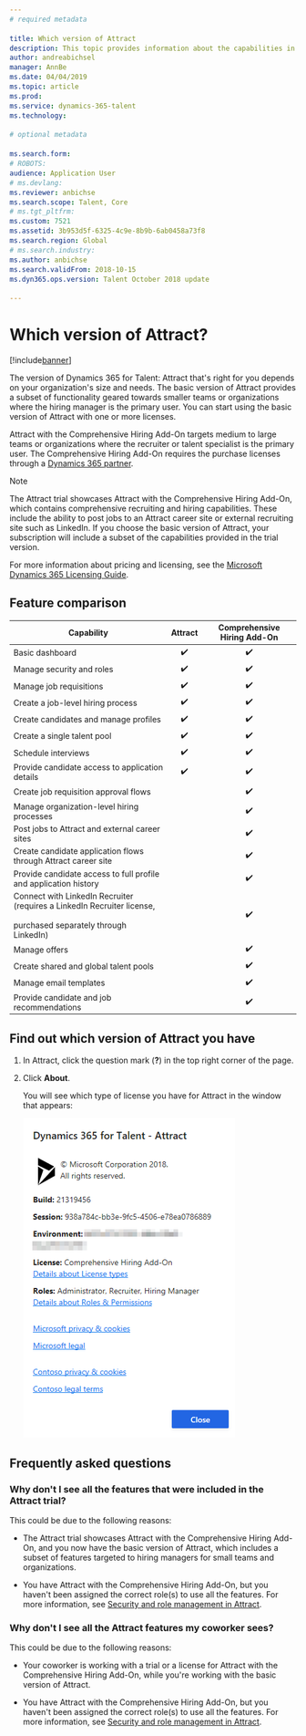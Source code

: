 ```yaml
---
# required metadata

title: Which version of Attract
description: This topic provides information about the capabilities in the different versions of Microsoft Dynamics 365 for Talent - Attract.
author: andreabichsel
manager: AnnBe
ms.date: 04/04/2019
ms.topic: article
ms.prod: 
ms.service: dynamics-365-talent
ms.technology: 

# optional metadata

ms.search.form: 
# ROBOTS: 
audience: Application User
# ms.devlang: 
ms.reviewer: anbichse
ms.search.scope: Talent, Core
# ms.tgt_pltfrm: 
ms.custom: 7521
ms.assetid: 3b953d5f-6325-4c9e-8b9b-6ab0458a73f8
ms.search.region: Global
# ms.search.industry: 
ms.author: anbichse
ms.search.validFrom: 2018-10-15
ms.dyn365.ops.version: Talent October 2018 update

---
```


# Which version of Attract?

[!include[banner](../includes/banner.md)]

The version of Dynamics 365 for Talent: Attract that's right for you depends on your organization's size and needs. The basic version of Attract provides a subset of functionality geared towards smaller teams or organizations where the hiring manager is the primary user. You can start using the basic version of Attract with one or more licenses.

Attract with the Comprehensive Hiring Add-On targets medium to large teams or organizations where the recruiter or talent specialist is the primary user. The Comprehensive Hiring Add-On requires the purchase licenses through a [Dynamics 365 partner](https://dynamics.microsoft.com/partners/find-a-partner/).

>[!NOTE]
>The Attract trial showcases Attract with the Comprehensive Hiring Add-On, which contains comprehensive recruiting and hiring capabilities. These include the ability to post jobs to an Attract career site or external recruiting site such as LinkedIn. If you choose the basic version of Attract, your subscription will include a subset of the capabilities provided in the trial version. 

For more information about pricing and licensing, see the [Microsoft Dynamics 365 Licensing Guide](https://go.microsoft.com/fwlink/?LinkId=866544).

## Feature comparison

| Capability | Attract | Comprehensive Hiring Add-On |
| ---------- | :-----------: | :-------------------: |
| Basic dashboard | :heavy_check_mark: | :heavy_check_mark: | 
| Manage security and roles | :heavy_check_mark: | :heavy_check_mark: | 
| Manage job requisitions | :heavy_check_mark: | :heavy_check_mark: | 
| Create a job-level hiring process | :heavy_check_mark: | :heavy_check_mark: | 
| Create candidates and manage profiles | :heavy_check_mark: | :heavy_check_mark: | 
| Create a single talent pool | :heavy_check_mark: | :heavy_check_mark: | 
| Schedule interviews | :heavy_check_mark: | :heavy_check_mark: | 
| Provide candidate access to application details | :heavy_check_mark: | :heavy_check_mark: | 
| Create job requisition approval flows | | :heavy_check_mark: | 
| Manage organization-level hiring processes | | :heavy_check_mark: | 
| Post jobs to Attract and external career sites | | :heavy_check_mark: | 
| Create candidate application flows through Attract career site | | :heavy_check_mark: | 
| Provide candidate access to full profile and application history | | :heavy_check_mark: | 
| Connect with LinkedIn Recruiter (requires a LinkedIn Recruiter license,<br></br>purchased separately through LinkedIn) | | :heavy_check_mark: | 
| Manage offers | | :heavy_check_mark: | 
| Create shared and global talent pools | | :heavy_check_mark: | 
| Manage email templates | | :heavy_check_mark: | 
| Provide candidate and job recommendations | | :heavy_check_mark: | 

## Find out which version of Attract you have

1.  In Attract, click the question mark (**?**) in the top right corner of the page.

2.  Click **About**.

    You will see which type of license you have for Attract in the window that appears:

    ![View your Attract license type](media/attract-license-types.png)

## Frequently asked questions

### Why don't I see all the features that were included in the Attract trial?

This could be due to the following reasons:

- The Attract trial showcases Attract with the Comprehensive Hiring Add-On, and you now have the basic version of Attract, which includes a subset of features targeted to hiring managers for small teams and organizations.

- You have Attract with the Comprehensive Hiring Add-On, but you haven't been assigned the correct role(s) to use all the features. For more information, see [Security and role management in Attract](security-attract.md).

### Why don't I see all the Attract features my coworker sees?

This could be due to the following reasons:

- Your coworker is working with a trial or a license for Attract with the Comprehensive Hiring Add-On, while you're working with the basic version of Attract.

- You have Attract with the Comprehensive Hiring Add-On, but you haven't been assigned the correct role(s) to use all the features. For more information, see [Security and role management in Attract](security-attract.md).

